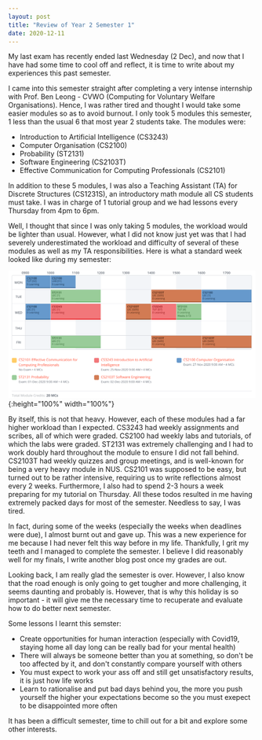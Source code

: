 ```yaml
---
layout: post
title: "Review of Year 2 Semester 1"
date: 2020-12-11
---
```


My last exam has recently ended last Wednesday (2 Dec), and now that I have had some time to cool off and reflect, it is time to write about my experiences this past semester.

I came into this semester straight after completing a very intense internship with Prof. Ben Leong - CVWO (Computing for Voluntary Welfare Organisations). Hence, I was rather tired and thought I would take some easier modules so as to avoid burnout. I only took 5 modules this semester, 1 less than the usual 6 that most year 2 students take. The modules were:

* Introduction to Artificial Intelligence (CS3243)
* Computer Organisation (CS2100)
* Probability (ST2131)
* Software Engineering (CS2103T)
* Effective Communication for Computing Professionals (CS2101)

In addition to these 5 modules, I was also a Teaching Assistant (TA) for Discrete Structures (CS1231S), an introductory math module all CS students must take. I was in charge of 1 tutorial group and we had lessons every Thursday from 4pm to 6pm.

Well, I thought that since I was only taking 5 modules, the workload would be lighter than usual. However, what I did not know just yet was that I had severely underestimated the workload and difficulty of several of these modules as well as my TA responsibilities. Here is what a standard week looked like during my semester:

![Y2S1 Timetable](/assets/images/y2s1timetable.png){:height="100%" width="100%"}

By itself, this is not that heavy. However, each of these modules had a far higher workload than I expected. CS3243 had weekly assignments and scribes, all of which were graded. CS2100 had weekly labs and tutorials, of which the labs were graded. ST2131 was extremely challenging and I had to work doubly hard throughout the module to ensure I did not fall behind. CS2103T had weekly quizzes and group meetings, and is well-known for being a very heavy module in NUS. CS2101 was supposed to be easy, but turned out to be rather intensive, requiring us to write reflections almost every 2 weeks. Furthermore, I also had to spend 2-3 hours a week preparing for my tutorial on Thursday. All these todos resulted in me having extremely packed days for most of the semester. Needless to say, I was tired.

In fact, during some of the weeks (especially the weeks when deadlines were due), I almost burnt out and gave up. This was a new experience for me because I had never felt this way before in my life. Thankfully, I grit my teeth and I managed to complete the semester. I believe I did reasonably well for my finals, I write another blog post once my grades are out.

Looking back, I am really glad the semester is over. However, I also know that the road enough is only going to get tougher and more challenging, it seems daunting and probably is. However, that is why this holiday is so important - it will give me the necessary time to recuperate and evaluate how to do better next semester.

Some lessons I learnt this semster:

* Create opportunities for human interaction (especially with Covid19, staying home all day long can be really bad for your mental health)
* There will always be someone better than you at something, so don't be too affected by it, and don't constantly compare yourself with others
* You must expect to work your ass off and still get unsatisfactory results, it is just how life works
* Learn to rationalise and put bad days behind you, the more you push yourself the higher your expectations become so the you must exepect to be disappointed more often

It has been a difficult semester, time to chill out for a bit and explore some other interests.